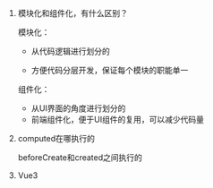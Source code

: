 1. 模块化和组件化，有什么区别？

   模块化：

   + 从代码逻辑进行划分的

   + 方便代码分层开发，保证每个模块的职能单一

   组件化：

   + 从UI界面的角度进行划分的
   + 前端组件化，便于UI组件的复用，可以减少代码量

2. computed在哪执行的

   beforeCreate和created之间执行的

3. Vue3